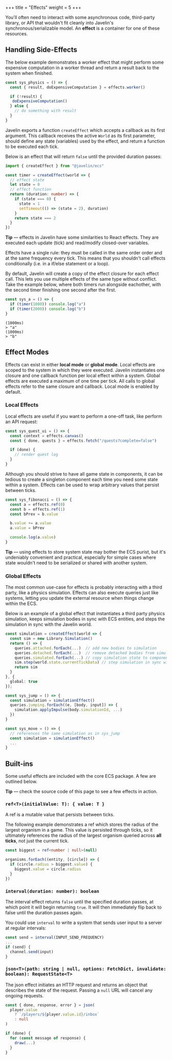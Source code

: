 +++
title = "Effects"
weight = 5
+++

You'll often need to interact with some asynchronous code, third-party library, or API that wouldn't fit cleanly into Javelin's synchronous/serializable model. An **effect** is a container for one of these resources.
## Handling Side-Effects

The below example demonstrates a worker effect that might perform some expensive computation in a worker thread and return a result back to the system when finished.

 ```ts
 const sys_physics = () => {
   const { result, doExpensiveComputation } = effects.worker()

   if (!result) {
    doExpensiveComputation()
   } else {
     // do something with result
   }
 }
 ```

 Javelin exports a function `createEffect` which accepts a callback as its first argument. This callback receives the active `World` as its first parameter, should define any state (variables) used by the effect, and return a function to be executed each tick.

Below is an effect that will return `false` until the provided duration passes:

```ts
import { createEffect } from "@javelin/ecs"

const timer = createEffect(world => {
  // effect state
  let state = 0
  // effect function
  return (duration: number) => {
    if (state === 0) {
      state = 1
      setTimeout(() => (state = 2), duration)
    }
    return state === 2
  }
})
```

<aside>
  <p>
    <strong>Tip</strong> — effects in Javelin have some similarities to React effects. They are executed each update (tick) and  read/modify closed-over variables.
  </p>
</aside>

Effects have a single rule: they must be called in the same order order and at the same frequency every tick. This means that you shouldn't call effects conditionally (i.e. in a if/else statement or a loop).

By default, Javelin will create a copy of the effect closure for each effect call. This lets you use multiple effects of the same type without conflict. Take the example below, where both timers run alongside eachother, with the second timer finishing one second after the first.

```ts
const sys_a = () => {
  if (timer(1000)) console.log("a")
  if (timer(2000)) console.log("b")
}
```
```
(1000ms)
> "a"
(1000ms)
> "b"
```

## Effect Modes

Effects can exist in either **local mode** or **global mode**. Local effects are scoped to the system in which they were executed. Javelin instantiates one closure and one callback function per local effect within a system. Global effects are executed a maximum of one time per tick. All calls to global effects refer to the same closure and callback. Local mode is enabled by default.

### Local Effects

Local effects are useful if you want to perform a one-off task, like perform an API request:

```ts
const sys_quest_ui = () => {
  const context = effects.canvas()
  const { done, quests } = effects.fetch("/quests?complete=false")

  if (done) {
    // render quest log
  }
}
```

Although you should strive to have all game state in components, it can be tedious to create a singleton component each time you need some state within a system. Effects can be used to wrap arbitrary values that persist between ticks.

```ts
const sys_fibonacci = () => {
  const a = effects.ref(0)
  const b = effects.ref(1)
  const bPrev = b.value

  b.value += a.value
  a.value = bPrev

  console.log(a.value)
}
```

<aside>
  <p>
    <strong>Tip</strong> — using effects to store system state may bother the ECS purist, but it's undeniably convenient and practical, especially for simple cases where state wouldn't need to be serialized or shared with another system.
  </p>
</aside>

### Global Effects

The most common use-case for effects is probably interacting with a third party, like a physics simulation. Effects can also execute queries just like systems, letting you update the external resource when things change within the ECS.

Below is an example of a global effect that instantiates a third party physics simulation, keeps simulation bodies in sync with ECS entities, and steps the simulation in sync with the Javelin world.

```ts
const simulation = createEffect(world => {
  const sim = new Library.Simulation()
  return () => {
    queries.attached.forEach(...)  // add new bodies to simulation   
    queries.detached.forEach(...)  // remove detached bodies from simulation
    queries.simulated.forEach(...) // copy simulation state to components
    sim.step(world.state.currentTickData) // step simulation in sync with world
    return sim
  }
}, {
  global: true
});

const sys_jump = () => {
  const simulation = simulationEffect()
  queries.jumping.forEach((e, [body, input]) => {
    simulation.applyImpulse(body.simulationId, ...)
  })
}

const sys_move = () => {
  // references the same simulation as in sys_jump
  const simulation = simulationEffect()
  ...
}
```

## Built-ins

Some useful effects are included with the core ECS package. A few are outlined below.

<aside>
  <p>
    <strong>Tip</strong> — check the source code of this page to see a few effects in action.
  </p>
</aside>

### `ref<T>(initialValue: T): { value: T }`

A ref is a mutable value that persists between ticks.

The following example demonstrates a ref which stores the radius of the largest organism in a game. This value is persisted through ticks, so it ultimately references the radius of the largest organism queried across **all ticks**, not just the current tick. 
```ts
const biggest = ref<number | null>(null)

organisms.forEach((entity, [circle]) => {
  if (circle.radius > biggest.value) {
    biggest.value = circle.radius
  }
})
```

### `interval(duration: number): boolean`

The interval effect returns `false` until the specified duration passes, at which point it will begin returning `true`. It will then immediately flip back to false until the duration passes again.

You could use `interval` to write a system that sends user input to a server at regular intervals:

```ts
const send = interval(INPUT_SEND_FREQUENCY)
...
if (send) {
  channel.send(input)
}
```

### `json<T>(path: string | null, options: FetchDict, invalidate: boolean): RequestState<T>`

The json effect initiates an HTTP request and returns an object that describes the state of the request. Passing a `null` URL will cancel any ongoing requests.

```ts
const { done, response, error } = json(
  player.value
    ? `/players/${player.value.id}/inbox`
    : null
)

if (done) {
  for (const message of response) {
    draw(...)
  }
}
```

<script>
  const sys_interval = () => {
    const ref = Javelin.ref(0)
    const log = Javelin.interval(4000)

    if (log) {
      console.log("interval", ++ref.value)
    }
  }
  const sys_json = () => {
    // start request after 1s
    const timer = Javelin.timer(1000)
    // cancel request after 5s
    const cancel = Javelin.timer(5000)
    const request = Javelin.json(
      !cancel && timer ? `https://jsonplaceholder.typicode.com/todos/1` : null
    )

    console.log(request)
  }
  const world = Javelin.createWorld({
    systems: [sys_json, sys_interval]
  })

  setInterval(() => {
    world.tick()
  }, 2000);
</script>